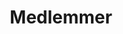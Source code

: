 ---
layout: "layouts/medlemmer.njk"
title: "Medlemmer"
eleventyNavigation:
  key: 'Medlemmer'
  title: 'Medlemmer'
  order: 3
---